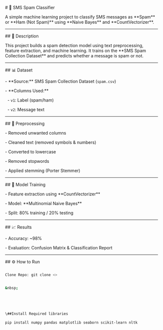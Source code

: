 \# 📩 SMS Spam Classifier



A simple machine learning project to classify SMS messages as \*\*Spam\*\* or \*\*Ham (Not Spam)\*\* using \*\*Naive Bayes\*\* and \*\*CountVectorizer\*\*.



---



\## 📘 Description

This project builds a spam detection model using text preprocessing, feature extraction, and machine learning. It trains on the \*\*SMS Spam Collection Dataset\*\* and predicts whether a message is spam or not.



---



\## 📊 Dataset

\- \*\*Source:\*\* SMS Spam Collection Dataset (`spam.csv`)

\- \*\*Columns Used:\*\*  

&nbsp; - `v1`: Label (spam/ham)  

&nbsp; - `v2`: Message text



---



\## 🧹 Preprocessing

\- Removed unwanted columns  

\- Cleaned text (removed symbols \& numbers)  

\- Converted to lowercase  

\- Removed stopwords  

\- Applied stemming (Porter Stemmer)



---



\## 🧠 Model Training

\- Feature extraction using \*\*CountVectorizer\*\*

\- Model: \*\*Multinomial Naive Bayes\*\*

\- Split: 80% training / 20% testing



---



\## 📈 Results

\- Accuracy: ~98%  

\- Evaluation: Confusion Matrix \& Classification Report



---



\## ⚙️ How to Run

```bash

Clone Repo: git clone <>


&nbsp;





\##Install Required libraries

pip install numpy pandas matplotlib seaborn scikit-learn nltk

